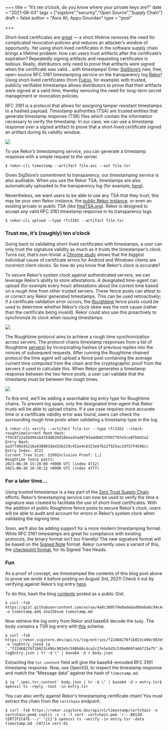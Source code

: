 +++
title = "It’s ten o’clock, do you know where your private keys are?"
date = "2021-08-03"
tags = ["sigstore","security","Open Source","Supply Chain"]
draft = false
author = "Asra Ali, Appu Goundan"
type = "post"

+++

Short-lived certificates are [great](https://smallstep.com/blog/passive-revocation/) — a short lifetime removes the need for complicated revocation policies and reduces an attacker’s window of opportunity. Yet using short-lived certificates in the software supply chain brings a lifetime problem: how can users trust artifacts after the certificate’s expiration? Repeatedly signing artifacts and requesting certificates is tedious. Really, distributors only need to *prove* that artifacts were signed when the certificate was valid… with timestamps! Enter [SigStore’s](https://sigstore.dev/) new, free, open-source RFC 3161 timestamping service on the transparency log [Rekor](https://github.com/sigstore/rekor)! Using short-lived certificates (from [Fulcio](https://github.com/sigstore/fulcio), for example) with trusted, publicly verifiable timestamps allows distributors to prove that their artifacts were signed at a valid time, thereby removing the need for long-term secret management or revocation policies.

RFC 3161 is a protocol that allows for assigning tamper resistant timestamps to a hashed payload. Timestamp authorities (TSA) are trusted entities that generate timestamp response (TSR) files which contain the information necessary to verify the timestamp. In our case, we can use a timestamp response over a signed artifact to prove that a short-lived certificate signed an artifact during its validity window.

![](/images/cert.png)

To use Rekor’s timestamping service, you can generate a timestamp response with a simple request to the server.

```
$ rekor-cli timestamp --artifact file.asc --out file.tsr
```

Given SigStore’s commitment to transparency, our timestamping service is also auditable. When you use the Rekor TSA, timestamps are also automatically uploaded to the transparency log (for example, [here](https://rekor.sigstore.dev/api/v1/log/entries/431e169050150a2336c52ec0abe346c6d45930887dc656c9385c033818397a89)).

Nevertheless, we want users to be able to use any TSA that they trust; this may be your own Rekor instance, the [public Rekor instance](https://github.com/sigstore/rekor#public-instance), or even an existing private or public TSA (like [freeTSA.org](https://www.freetsa.org/)). Rekor is designed to accept any valid RFC 3161 timestamp response in its transparency logs.

```
$ rekor-cli upload --type rfc3161 --artifact file.tsr
```

### Trust me, it’s (roughly) ten o’clock

Going back to validating short-lived certificates with timestamps, a user can only trust the signature validity as much as it trusts the timestamper’s clock. Turns out, that’s non-trivial: a [Chrome study](https://acmccs.github.io/papers/p1407-acerA.pdf) shows that the biggest individual cause of certificate errors for Android and Windows clients are incorrect client clocks. So how do you know that Rekor’s clock is accurate?

To secure Rekor’s system clock against authenticated servers, we can leverage Rekor’s ability to store attestations. A designated time-agent can upload (for example every hour) attestations about the current time based on a *rough time* from other trusted servers. These fence posts can attest to or correct any Rekor generated timestamps. This can be used retroactively; if a certificate validation error occurs, the [Roughtime](https://datatracker.ietf.org/doc/html/draft-roughtime-aanchal) fence posts could be used to determine whether Rekor’s clock skew was the root cause (rather than the certificate being invalid). Rekor could also use this proactively to synchronize its clock when issuing timestamps.

![](/images/cert2.png)

The Roughtime protocol aims to achieve a rough time synchronization across servers. The protocol chains timestamp responses from a list of Roughtime [servers](https://datatracker.ietf.org/doc/html/draft-roughtime-aanchal#section-10)) by incorporating hashes of previous replies into the nonces of subsequent requests. After running the Roughtime chained protocol the time agent will upload a fence post containing the average current time computed from the chain and the cryptographic proof from the servers it used to calculate this. When Rekor generates a timestamp response between the two fence posts, a user can validate that the timestamp must be between the rough times.

![](/images/cert3.png)

To this end, we’ll be adding a searchable log entry type for Roughtime chains. To prevent log spam, only the designated time-agent that Rekor trusts will be able to upload chains. If a use case requires more accurate time or a certificate validity error was found, users can check the surrounding rough time posts when validating a timestamp type in the log.

```
$ rekor-cli verify --artifact file.tsr --type rfc3161 --check-roughtimeCurrent Root Hash: ff0c8f22a58d941b435d8826d18bea45ad6f93addb823f097787e5ce8fb9d2a2
Entry Hash: aa3f749245216a438003ded156219c452e4c6323e6fb22f925ac2df57f4546cc
Entry Index: 4721
Current Tree Size: 5299Inclusion Proof: […]
Roughtime fence posts: 
2021–06–30 15:28:08 +0000 UTC (index 4712)
2021–06–30 16:30:22 +0000 UTC (index 4777)
```

### For a later time…

Using trusted timestamps is a key part of the [Zero Trust Supply Chain](https://github.com/sigstore/community/blob/main/docs/zero-trust-supply-chains.pdf) efforts. Rekor’s timestamping service can now be used to verify the time a signature was created to facilitate the use of short-lived certificates. With the addition of public Roughtime fence posts to secure Rekor’s clock, users will be able to audit and account for errors in Rekor’s system clock when validating the signing time.

Soon, we’ll also be adding support for a more modern timestamping format. While RFC 3161 timestamps are great for compliance with existing protocols, the binary format isn’t too friendly! The new signature format will be based on the [Signed Note](https://pkg.go.dev/golang.org/x/mod/sumdb/note) format. Rekor currently uses a variant of this, the [checkpoint format](https://github.com/google/trillian-examples/tree/master/formats/log), for its Signed Tree Heads.

### Fun

As a proof of concept, we timestamped the contents of this blog post above to prove we wrote it before posting on August 3rd, 2021! Check it out by verifying against Rekor’s log entry [here](https://rekor.sigstore.dev/api/v1/log/entries/f22468276f1b023c49bc983e5c598b68c4ca2c2fe5e5d3c530e069fab6715e75).

To do this, hash the blog [contents](https://gist.githubusercontent.com/asraa/7459f474dfb447db05e21026248e675e/raw/3afa39712c6ef6cfac22e8118e2ca488ea4305bb/timestamp.md) posted as a public Gist.

```
$ curl -fs0 https://gist.githubusercontent.com/asraa/4a0c380579e0adebad09eba6c94c4a52/raw/51551d487ab381799840597df6c4cffb5fa0523f/timestamp.md -o timestamp.md$ sha256sum timestamp.md
```

Now retrieve the log entry from Rekor and base64 decode the `body`. The body contains a TSR log entry with [this](https://github.com/sigstore/rekor/blob/main/pkg/types/rfc3161/v0.0.1/rfc3161_v0_0_1_schema.json) schema.

```
$ curl -fs0 https://rekor.sigstore.dev/api/v1/log/entries/f22468276f1b023c49bc983e5c598b68c4ca2c2fe5e5d3c530e069fab6715e75 -o logEntry.json$ jq '."f22468276f1b023c49bc983e5c598b68c4ca2c2fe5e5d3c530e069fab6715e75".body' logEntry.json | tr -d \" | base64 -d > body.json
```

Extracting the `tsr.content` field will give the base64-encoded RFC 3161 timestamp response. Now, use OpenSSL to inspect the timestamp response and match the “Message data” against the hash of `timestamp.md`.

```
$ jq '.spec.tsr.content' body.json | tr -d \" | base64 -d > entry.tsr$ openssl ts -reply -text -in entry.tsr
```

You can also verify against Rekor’s timestamping certificate chain! You must extract the chain from the `certchain` endpoint.

```
$ curl -fs0 https://rekor.sigstore.dev/api/v1/timestamp/certchain -o certchain.pem$ csplit -s -z -f cert- certchain.pem '/---BEGIN CERTIFICATE---/' '{1}'$ openssl ts -verify -in entry.tsr -data timestamp.md -CAfile cert-01
```